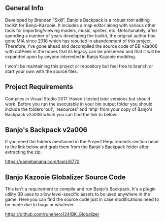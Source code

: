 ## General Info
Developed by Brendan "Skill", Banjo's Backpack is a robust rom editing toolkit for Banjo-Kazooie. It includes a map editor along with various other tools for importing/viewing models, music, sprites, etc. Unfortunately, after spending a number of years developing the toolkit, the original author has gone MIA since 2018 which has resulted in abandonment of this project. Therefore, I've gone ahead and decompiled the source code of BB v2a006 with dotPeek in the hopes that its legacy can be preserved and that it will be expanded upon by anyone interested in Banjo Kazooie modding. 

I won't be maintaining this project or repository but feel free to branch or start your own with the source files. 

## Project Requirements
Compiles in Visual Studio 2017. Haven't tested later versions but should work. Before you run the executable in your bin output folder you should include the folders 'out', 'resources' and 'tmp' from your copy of Banjo's Backpack v2a006 which you can find the link to below.

## Banjo's Backpack v2a006
If you need the folders mentioned in the Project Requirements section head to the link below and grab them from the Banjo's Backpack folder after extracting the zip.

https://gamebanana.com/tools/6770

## Banjo Kazooie Globalizer Source Code
This isn't a requirement to compile and run Banjo's Backpack. It's a plugin utility BB uses to allow level-specific assets to be used anywhere in the game. Here you can find the source code just in case modifications need to be made due to bugs or whatever.

https://github.com/runehero124/BK_Globalizer
